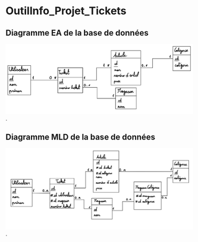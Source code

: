 # OutilInfo_Projet_Tickets

## Diagramme EA de la base de données
![Diagramme EA](images/diagrammeEA.jpeg "Diagramme EA").

## Diagramme MLD de la base de données
![Diagramme MLD](images/diagrammeMLD.jpeg "Diagramme MLD").
